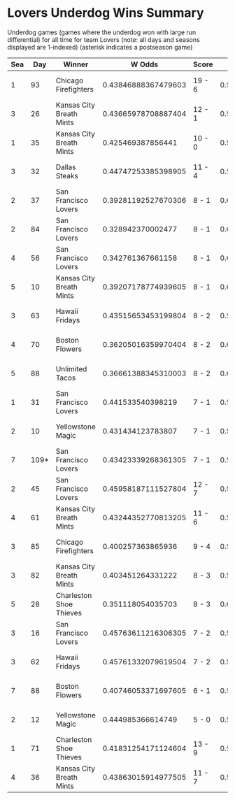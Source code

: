 # Lovers Underdog Wins Summary



Underdog games (games where the underdog won with large run differential) for all time for team Lovers (note: all days and seasons displayed are 1-indexed) (asterisk indicates a postseason game)


| Sea | Day | Winner | W Odds | Score | L Odds | Loser | 
| ------ |------ |------ |------ |------ |------ |------ |
| 1 | 93 | Chicago Firefighters | 0.43846888367479603 | 19 - 6 | 0.561531116325203 | San Francisco Lovers | 
| 3 | 26 | Kansas City Breath Mints | 0.43665978708887404 | 12 - 1 | 0.563340212911125 | San Francisco Lovers | 
| 1 | 35 | Kansas City Breath Mints | 0.425469387856441 | 10 - 0 | 0.574530612143558 | San Francisco Lovers | 
| 3 | 32 | Dallas Steaks | 0.44747253385398905 | 11 - 4 | 0.55252746614601 | San Francisco Lovers | 
| 2 | 37 | San Francisco Lovers | 0.39281192527670306 | 8 - 1 | 0.6071880747232961 | Hawaii Fridays | 
| 2 | 84 | San Francisco Lovers | 0.328942370002477 | 8 - 1 | 0.671057629997522 | Breckenridge Jazz Hands | 
| 4 | 56 | San Francisco Lovers | 0.342761367661158 | 8 - 1 | 0.6572386323388411 | Chicago Firefighters | 
| 5 | 10 | Kansas City Breath Mints | 0.39207178774939605 | 8 - 1 | 0.607928212250603 | San Francisco Lovers | 
| 3 | 63 | Hawaii Fridays | 0.43515653453199804 | 8 - 2 | 0.564843465468001 | San Francisco Lovers | 
| 4 | 70 | Boston Flowers | 0.36205016359970404 | 8 - 2 | 0.637949836400295 | San Francisco Lovers | 
| 5 | 88 | Unlimited Tacos | 0.36661388345310003 | 8 - 2 | 0.633386116546899 | San Francisco Lovers | 
| 1 | 31 | San Francisco Lovers | 0.441533540398219 | 7 - 1 | 0.5584664596017801 | Kansas City Breath Mints | 
| 2 | 10 | Yellowstone Magic | 0.431434123783807 | 7 - 1 | 0.568565876216192 | San Francisco Lovers | 
| 7 | 109* | San Francisco Lovers | 0.43423339268361305 | 7 - 1 | 0.5657666073163861 | Baltimore Crabs | 
| 2 | 45 | San Francisco Lovers | 0.45958187111527804 | 12 - 7 | 0.5404181288847211 | Boston Flowers | 
| 4 | 61 | Kansas City Breath Mints | 0.43244352770813205 | 11 - 6 | 0.567556472291867 | San Francisco Lovers | 
| 3 | 85 | Chicago Firefighters | 0.400257363865936 | 9 - 4 | 0.5997426361340631 | San Francisco Lovers | 
| 3 | 82 | Kansas City Breath Mints | 0.403451264331222 | 8 - 3 | 0.5965487356687771 | San Francisco Lovers | 
| 5 | 28 | Charleston Shoe Thieves | 0.351118054035703 | 8 - 3 | 0.648881945964296 | San Francisco Lovers | 
| 3 | 16 | San Francisco Lovers | 0.45763611216306305 | 7 - 2 | 0.542363887836936 | Baltimore Crabs | 
| 3 | 62 | Hawaii Fridays | 0.45761332079619504 | 7 - 2 | 0.542386679203804 | San Francisco Lovers | 
| 7 | 88 | Boston Flowers | 0.40746053371697605 | 6 - 1 | 0.592539466283023 | San Francisco Lovers | 
| 2 | 12 | Yellowstone Magic | 0.444985366614749 | 5 - 0 | 0.55501463338525 | San Francisco Lovers | 
| 1 | 71 | Charleston Shoe Thieves | 0.41831254171124604 | 13 - 9 | 0.581687458288753 | San Francisco Lovers | 
| 4 | 36 | Kansas City Breath Mints | 0.43863015914977505 | 11 - 7 | 0.561369840850224 | San Francisco Lovers | 


